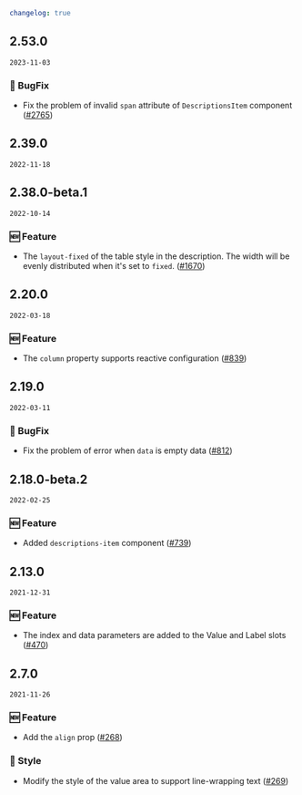 ```yaml
changelog: true
```

## 2.53.0

`2023-11-03`

### 🐛 BugFix

- Fix the problem of invalid `span` attribute of `DescriptionsItem` component ([#2765](https://github.com/arco-design/arco-design-vue/pull/2765))


## 2.39.0

`2022-11-18`


## 2.38.0-beta.1

`2022-10-14`

### 🆕 Feature

- The `layout-fixed` of the table style in the description. The width will be evenly distributed when it's set to `fixed`. ([#1670](https://github.com/arco-design/arco-design-vue/pull/1670))


## 2.20.0

`2022-03-18`

### 🆕 Feature

- The `column` property supports reactive configuration ([#839](https://github.com/arco-design/arco-design-vue/pull/839))


## 2.19.0

`2022-03-11`

### 🐛 BugFix

- Fix the problem of error when `data` is empty data ([#812](https://github.com/arco-design/arco-design-vue/pull/812))


## 2.18.0-beta.2

`2022-02-25`

### 🆕 Feature

- Added `descriptions-item` component ([#739](https://github.com/arco-design/arco-design-vue/pull/739))


## 2.13.0

`2021-12-31`

### 🆕 Feature

- The index and data parameters are added to the Value and Label slots ([#470](https://github.com/arco-design/arco-design-vue/pull/470))


## 2.7.0

`2021-11-26`

### 🆕 Feature

- Add the `align` prop ([#268](https://github.com/arco-design/arco-design-vue/pull/268))

### 💅 Style

- Modify the style of the value area to support line-wrapping text ([#269](https://github.com/arco-design/arco-design-vue/pull/269))

